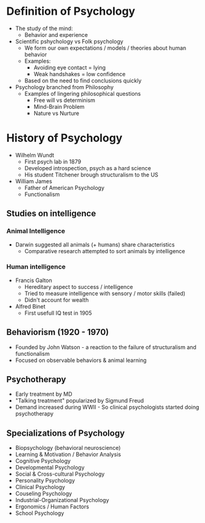 # Definition of Psychology
* The study of the mind:
  * Behavior and experience
* Scientific pshychology vs Folk psychology
  * We form our own expectations / models / theories about human behavior
  * Examples:
    * Avoiding eye contact = lying
    * Weak handshakes = low confidence
  * Based on the need to find conclusions quickly
* Psychology branched from Philosophy
  * Examples of lingering philosophical questions
    * Free will vs determinism
    * Mind-Brain Problem
    * Nature vs Nurture

# History of Psychology
* Wilhelm Wundt
  * First psych lab in 1879
  * Developed introspection, psych as a hard science
  * His student Titchener brough structuralism to the US
* William James
  * Father of American Psychology
  * Functionalism

## Studies on intelligence
### Animal Intelligence
* Darwin suggested all animals (+ humans) share characteristics
  * Comparative research attempted to sort animals by intelligence

### Human intelligence
* Francis Galton
  * Hereditary aspect to success / intelligence
  * Tried to measure intelligence with sensory / motor skills (failed)
  * Didn't account for wealth
* Alfred Binet
  * First usefull IQ test in 1905

## Behaviorism (1920 - 1970)
* Founded by John Watson - a reaction to the failure of structuralism and functionalism
* Focused on observable behaviors & animal learning

## Psychotherapy
* Early treatment by MD
* "Talking treatment" popularized by Sigmund Freud
* Demand increased during WWII - So clinical psychologists started doing psychotherapy

## Specializations of Psychology
* Biopsychology (behavioral neuroscience)
* Learning & Motivation / Behavior Analysis
* Cognitive Psychology
* Developmental Psychology
* Social & Cross-cultural Psychology
* Personality Psychology
* Clinical Psychology
* Couseling Psychology
* Industrial-Organizational Psychology
* Ergonomics / Human Factors
* School Psychology
